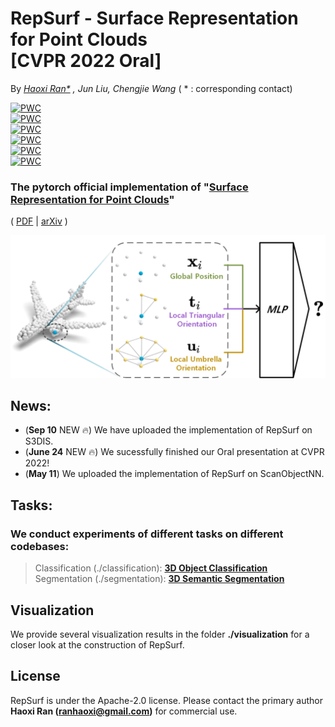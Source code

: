 # RepSurf - Surface Representation for Point Clouds <br> [CVPR 2022 Oral]

By *[Haoxi Ran\*](https://github.com/hancyran) , Jun Liu, Chengjie Wang* ( * : corresponding contact)

[![PWC](https://img.shields.io/endpoint.svg?url=https://paperswithcode.com/badge/surface-representation-for-point-clouds/3d-point-cloud-classification-on-scanobjectnn)](https://paperswithcode.com/sota/3d-point-cloud-classification-on-scanobjectnn?p=surface-representation-for-point-clouds) <br>
[![PWC](https://img.shields.io/endpoint.svg?url=https://paperswithcode.com/badge/surface-representation-for-point-clouds/3d-object-detection-on-sun-rgbd-val)](https://paperswithcode.com/sota/3d-object-detection-on-sun-rgbd-val?p=surface-representation-for-point-clouds) <br>
[![PWC](https://img.shields.io/endpoint.svg?url=https://paperswithcode.com/badge/surface-representation-for-point-clouds/3d-point-cloud-classification-on-modelnet40)](https://paperswithcode.com/sota/3d-point-cloud-classification-on-modelnet40?p=surface-representation-for-point-clouds) <br>
[![PWC](https://img.shields.io/endpoint.svg?url=https://paperswithcode.com/badge/surface-representation-for-point-clouds/semantic-segmentation-on-s3dis)](https://paperswithcode.com/sota/semantic-segmentation-on-s3dis?p=surface-representation-for-point-clouds) <br>
[![PWC](https://img.shields.io/endpoint.svg?url=https://paperswithcode.com/badge/surface-representation-for-point-clouds/3d-object-detection-on-scannetv2)](https://paperswithcode.com/sota/3d-object-detection-on-scannetv2?p=surface-representation-for-point-clouds) <br>
[![PWC](https://img.shields.io/endpoint.svg?url=https://paperswithcode.com/badge/surface-representation-for-point-clouds/semantic-segmentation-on-s3dis-area5)](https://paperswithcode.com/sota/semantic-segmentation-on-s3dis-area5?p=surface-representation-for-point-clouds) 

### The pytorch official implementation of "[Surface Representation for Point Clouds](http://arxiv.org/abs/2205.05740)" 
( [PDF](https://openaccess.thecvf.com/content/CVPR2022/papers/Ran_Surface_Representation_for_Point_Clouds_CVPR_2022_paper.pdf) | [arXiv](http://arxiv.org/abs/2205.05740) )


<div align="center">
  <img src="assets/teaser.png" width="600px">
</div>


## News:
- (**Sep 10** NEW :fire:) We have uploaded the implementation of RepSurf on S3DIS.
- (**June 24** NEW :fire:) We sucessfully finished our Oral presentation at CVPR 2022!
- (**May 11**) We uploaded the implementation of RepSurf on ScanObjectNN.

## Tasks:

### We conduct experiments of different tasks on different codebases:

> Classification (./classification): **[3D Object Classification](./classification/README.md)** <br>
> Segmentation (./segmentation): **[3D Semantic Segmentation](./segmentation/README.md)**


## Visualization

We provide several visualization results in the folder **./visualization** for a closer look at the construction of
RepSurf.


## License

RepSurf is under the Apache-2.0 license. Please contact the primary author **Haoxi Ran (ranhaoxi@gmail.com)** for
commercial use.
